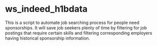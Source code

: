 # ws_indeed_h1bdata
This is a script to automate job searching process for people need sponsorships. It will save job seekers plenty of time by filtering for job postings that require certain skills and filtering corresponding employers having historical sponsorship information.
